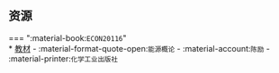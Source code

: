 ## 资源  
=== ":material-book:`ECON20116`"  
    * [教材](http://api.cqu-openlib.cn/file?key=izCTw296acvg) - :material-format-quote-open:`能源概论` - :material-account:`陈励` - :material-printer:`化学工业出版社`  